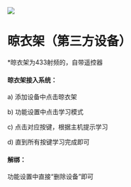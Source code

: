 ![](http://www.cspugoing.com/pcimg/help/ClothesHanger.png)

# 晾衣架（第三方设备）

*晾衣架为433射频的，自带遥控器

#### 晾衣架接入系统：

a) 添加设备中点击晾衣架

b) 功能设置中点击学习模式

c) 点击对应按键，根据主机提示学习

d) 直到所有按键学习完成即可



#### 解绑：

功能设置中直接“删除设备”即可